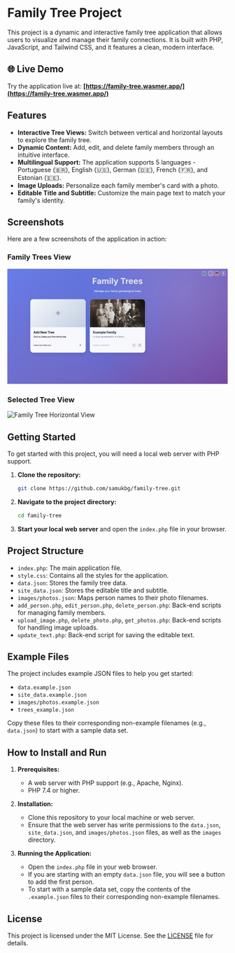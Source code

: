 # Family Tree Project

This project is a dynamic and interactive family tree application that allows users to visualize and manage their family connections. It is built with PHP, JavaScript, and Tailwind CSS, and it features a clean, modern interface.

## 🌐 Live Demo

Try the application live at: **[https://family-tree.wasmer.app/](https://family-tree.wasmer.app/)**

## Features

- **Interactive Tree Views:** Switch between vertical and horizontal layouts to explore the family tree.
- **Dynamic Content:** Add, edit, and delete family members through an intuitive interface.
- **Multilingual Support:** The application supports 5 languages - Portuguese (🇧🇷), English (🇺🇸), German (🇩🇪), French (🇫🇷), and Estonian (🇪🇪).
- **Image Uploads:** Personalize each family member's card with a photo.
- **Editable Title and Subtitle:** Customize the main page text to match your family's identity.

## Screenshots

Here are a few screenshots of the application in action:

### Family Trees View
![Family Tree Vertical View](./screenshot-1.png)

### Selected Tree View
![Family Tree Horizontal View](./screenshot-2.png)

## Getting Started

To get started with this project, you will need a local web server with PHP support.

1. **Clone the repository:**
   ```bash
   git clone https://github.com/samukbg/family-tree.git
   ```

2. **Navigate to the project directory:**
   ```bash
   cd family-tree
   ```

3. **Start your local web server** and open the `index.php` file in your browser.

## Project Structure

- `index.php`: The main application file.
- `style.css`: Contains all the styles for the application.
- `data.json`: Stores the family tree data.
- `site_data.json`: Stores the editable title and subtitle.
- `images/photos.json`: Maps person names to their photo filenames.
- `add_person.php`, `edit_person.php`, `delete_person.php`: Back-end scripts for managing family members.
- `upload_image.php`, `delete_photo.php`, `get_photos.php`: Back-end scripts for handling image uploads.
- `update_text.php`: Back-end script for saving the editable text.

## Example Files

The project includes example JSON files to help you get started:

- `data.example.json`
- `site_data.example.json`
- `images/photos.example.json`
- `trees_example.json`

Copy these files to their corresponding non-example filenames (e.g., `data.json`) to start with a sample data set.

## How to Install and Run

1. **Prerequisites:**
   - A web server with PHP support (e.g., Apache, Nginx).
   - PHP 7.4 or higher.

2. **Installation:**
   - Clone this repository to your local machine or web server.
   - Ensure that the web server has write permissions to the `data.json`, `site_data.json`, and `images/photos.json` files, as well as the `images` directory.

3. **Running the Application:**
   - Open the `index.php` file in your web browser.
   - If you are starting with an empty `data.json` file, you will see a button to add the first person.
   - To start with a sample data set, copy the contents of the `.example.json` files to their corresponding non-example filenames.

## License

This project is licensed under the MIT License. See the [LICENSE](LICENSE) file for details.

